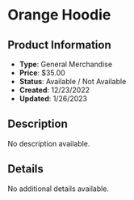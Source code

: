 # Orange Hoodie

## Product Information
- **Type**: General Merchandise
- **Price**: $35.00
- **Status**: Available / Not Available
- **Created**: 12/23/2022
- **Updated**: 1/26/2023

## Description
No description available.



## Details
No additional details available.
